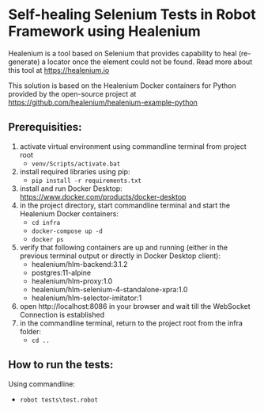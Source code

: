 # Self-healing Selenium Tests in Robot Framework using Healenium

Healenium is a tool based on Selenium that provides capability to heal (re-generate) a locator once the element could not be found. 
Read more about this tool at https://healenium.io

This solution is based on the Healenium Docker containers for Python provided by the open-source project at https://github.com/healenium/healenium-example-python

## Prerequisities:
1. activate virtual environment using commandline terminal from project root
   * ```venv/Scripts/activate.bat```
2. install required libraries using pip:
   * ```pip install -r requirements.txt```
3. install and run Docker Desktop: https://www.docker.com/products/docker-desktop
4. in the project directory, start commandline terminal and start the Healenium Docker containers:
   * ```cd infra```
   * ```docker-compose up -d```
   * ```docker ps``` 
5. verify that following containers are up and running (either in the previous terminal output or directly in Docker Desktop client): 
   * healenium/hlm-backend:3.1.2 
   * postgres:11-alpine
   * healenium/hlm-proxy:1.0
   * healenium/hlm-selenium-4-standalone-xpra:1.0
   * healenium/hlm-selector-imitator:1
6. open http://localhost:8086 in your browser and wait till the WebSocket Connection is established
7. in the commandline terminal, return to the project root from the infra folder:
   * ```cd ..```

## How to run the tests:
Using commandline:
   * ```robot tests\test.robot```
